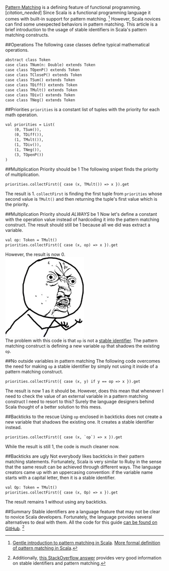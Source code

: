[Pattern Matching](https://en.m.wikipedia.org/wiki/Pattern_matching) is a defining feature of functional programming. [*citation_needed*] Since Scala is a functional programming language it comes with built-in support for pattern matching. [^pattern_matching] However, Scala novices can find some unexpected behaviors in pattern matching. This article is a brief introduction to the usage of stable identifiers in Scala's pattern matching constructs.

##Operations
The following case classes define typical mathematical operations.  

    abstract class Token
    case class TNum(n: Double) extends Token
    case class TOpenP() extends Token
    case class TCloseP() extends Token
    case class TSum() extends Token
    case class TDiff() extends Token
    case class TMult() extends Token
    case class TDiv() extends Token
    case class TNeg() extends Token

##Priorities
`priorities` is a constant list of tuples with the priority for each math operation.  

    val priorities = List(
        (0, TSum()),
        (0, TDiff()),
        (1, TMult()),
        (1, TDiv()),
        (1, TNeg()),
        (3, TOpenP())
    )

##Multiplication Priority should be 1
The following snipet finds the priority of multiplication.  

    priorities.collectFirst({ case (x, TMult()) => x }).get

The result is 1. `collectFirst` is finding the first tuple from `priorities` whose second value is `TMult()` and then returning the tuple's first value which is the priority.

##Multiplication Priority should *ALWAYS* be 1
Now let's define a constant with the operation value instead of hardcoding it into the pattern matching construct. The result should still be 1 because all we did was extract a variable.  

    val op: Token = TMult()
    priorities.collectFirst({ case (x, op) => x }).get

However, the result is now 0.  
![Why!!!](/images/stable-identifiers/y-u-no-guy.jpg)  
The problem with this code is that `op` is not a [stable identifier](http://www.scala-lang.org/files/archive/spec/2.11/08-pattern-matching.html#stable-identifier-patterns). The pattern matching construct is defining a new variable `op` that shadows the existing `op`. 

##No outside variables in pattern matching
The following code overcomes the need for making `op` a stable identifier by simply not using it inside of a pattern matching construct.  

    priorities.collectFirst({ case (x, y) if y == op => x }).get


The result is now 1 as it should be. However, does this mean that whenever I need to check the value of an external variable in a pattern matching construct I need to resort to this? Surely the language designers behind Scala thought of a better solution to this mess.

##Backticks to the rescue
Using `op` enclosed in backticks does not create a new variable that shadows the existing one. It creates a stable identifier instead.  

    priorities.collectFirst({ case (x, `op`) => x }).get

While the result is still 1, the code is much cleaner now.

##Backticks are ugly
Not everybody likes backticks in their pattern matching statements. Fortunately, Scala is very similar to Ruby in the sense that the same result can be achieved through different ways. The language creators came up with an uppercasing convention: if the variable name starts with a capital letter, then it is a stable identifier.

    val Op: Token = TMult()
    priorities.collectFirst({ case (x, Op) => x }).get

The result remains 1 without using any backticks.

##Summary
Stable identifiers are a language feature that may not be clear to novice Scala developers. Fortunately, the language provides several alternatives to deal with them. All the code for this guide [can be found on GitHub](https://gist.github.com/camilin87/718451d75e4b0fd3325a). [^extra_info]


[^pattern_matching]: [Gentle introduction to pattern matching in Scala](http://docs.scala-lang.org/tutorials/tour/pattern-matching.html). [More formal definition of pattern matching in Scala](http://www.scala-lang.org/files/archive/spec/2.11/08-pattern-matching.html).

[^extra_info]: Additionally, [this StackOverflow answer](http://stackoverflow.com/questions/7078022/why-does-pattern-matching-in-scala-not-work-with-variables) provides very good information on stable identifiers and pattern matching.
